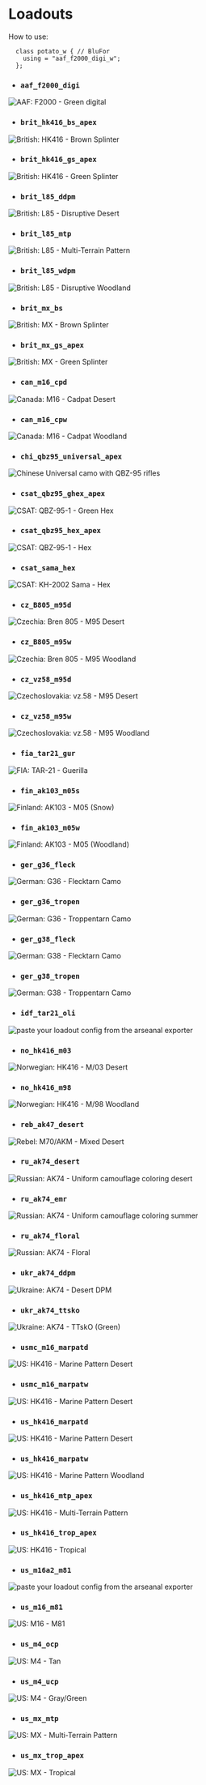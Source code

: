 # Loadouts
How to use:
```
  class potato_w { // BluFor
    using = "aaf_f2000_digi_w";
  };
```
- ### `aaf_f2000_digi`
![AAF: F2000 - Green digital](docs/loadouts/aaf_f2000_digi.jpg)

- ### `brit_hk416_bs_apex`
![British: HK416 - Brown Splinter](docs/loadouts/brit_hk416_bs_apex.jpg)

- ### `brit_hk416_gs_apex`
![British: HK416 - Green Splinter](docs/loadouts/brit_hk416_gs_apex.jpg)

- ### `brit_l85_ddpm`
![British: L85 - Disruptive Desert](docs/loadouts/brit_l85_ddpm.jpg)

- ### `brit_l85_mtp`
![British: L85 - Multi-Terrain Pattern](docs/loadouts/brit_l85_mtp.jpg)

- ### `brit_l85_wdpm`
![British: L85 - Disruptive Woodland](docs/loadouts/brit_l85_wdpm.jpg)

- ### `brit_mx_bs`
![British: MX - Brown Splinter](docs/loadouts/brit_mx_bs.jpg)

- ### `brit_mx_gs_apex`
![British: MX - Green Splinter](docs/loadouts/brit_mx_gs_apex.jpg)

- ### `can_m16_cpd`
![Canada: M16 - Cadpat Desert](docs/loadouts/can_m16_cpd.jpg)

- ### `can_m16_cpw`
![Canada: M16 - Cadpat Woodland](docs/loadouts/can_m16_cpw.jpg)

- ### `chi_qbz95_universal_apex`
![Chinese Universal camo with QBZ-95 rifles](docs/loadouts/chi_qbz95_universal_apex.jpg)

- ### `csat_qbz95_ghex_apex`
![CSAT: QBZ-95-1 - Green Hex](docs/loadouts/csat_qbz95_ghex_apex.jpg)

- ### `csat_qbz95_hex_apex`
![CSAT: QBZ-95-1 - Hex](docs/loadouts/csat_qbz95_hex_apex.jpg)

- ### `csat_sama_hex`
![CSAT: KH-2002 Sama - Hex](docs/loadouts/csat_sama_hex.jpg)

- ### `cz_B805_m95d`
![Czechia: Bren 805 - M95 Desert](docs/loadouts/cz_B805_m95d.jpg)

- ### `cz_B805_m95w`
![Czechia: Bren 805 - M95 Woodland](docs/loadouts/cz_B805_m95w.jpg)

- ### `cz_vz58_m95d`
![Czechoslovakia: vz.58 - M95 Desert](docs/loadouts/cz_vz58_m95d.jpg)

- ### `cz_vz58_m95w`
![Czechoslovakia: vz.58 - M95 Woodland](docs/loadouts/cz_vz58_m95w.jpg)

- ### `fia_tar21_gur`
![FIA: TAR-21 - Guerilla](docs/loadouts/fia_tar21_gur.jpg)

- ### `fin_ak103_m05s`
![Finland: AK103 - M05 (Snow)](docs/loadouts/fin_ak103_m05s.jpg)

- ### `fin_ak103_m05w`
![Finland: AK103 - M05 (Woodland)](docs/loadouts/fin_ak103_m05w.jpg)

- ### `ger_g36_fleck`
![German: G36 - Flecktarn Camo](docs/loadouts/ger_g36_fleck.jpg)

- ### `ger_g36_tropen`
![German: G36 - Troppentarn Camo](docs/loadouts/ger_g36_tropen.jpg)

- ### `ger_g38_fleck`
![German: G38 - Flecktarn Camo](docs/loadouts/ger_g38_fleck.jpg)

- ### `ger_g38_tropen`
![German: G38 - Troppentarn Camo](docs/loadouts/ger_g38_tropen.jpg)

- ### `idf_tar21_oli`
![paste your loadout config from the arseanal exporter](docs/loadouts/idf_tar21_oli.jpg)

- ### `no_hk416_m03`
![Norwegian: HK416 - M/03 Desert](docs/loadouts/no_hk416_m03.jpg)

- ### `no_hk416_m98`
![Norwegian: HK416 - M/98 Woodland](docs/loadouts/no_hk416_m98.jpg)

- ### `reb_ak47_desert`
![Rebel: M70/AKM - Mixed Desert](docs/loadouts/reb_ak47_desert.jpg)

- ### `ru_ak74_desert`
![Russian: AK74 - Uniform camouflage coloring desert](docs/loadouts/ru_ak74_desert.jpg)

- ### `ru_ak74_emr`
![Russian: AK74 - Uniform camouflage coloring summer](docs/loadouts/ru_ak74_emr.jpg)

- ### `ru_ak74_floral`
![Russian: AK74 - Floral](docs/loadouts/ru_ak74_floral.jpg)

- ### `ukr_ak74_ddpm`
![Ukraine: AK74 - Desert DPM](docs/loadouts/ukr_ak74_ddpm.jpg)

- ### `ukr_ak74_ttsko`
![Ukraine: AK74 - TTskO (Green)](docs/loadouts/ukr_ak74_ttsko.jpg)

- ### `usmc_m16_marpatd`
![US: HK416 - Marine Pattern Desert](docs/loadouts/usmc_m16_marpatd.jpg)

- ### `usmc_m16_marpatw`
![US: HK416 - Marine Pattern Desert](docs/loadouts/usmc_m16_marpatw.jpg)

- ### `us_hk416_marpatd`
![US: HK416 - Marine Pattern Desert](docs/loadouts/us_hk416_marpatd.jpg)

- ### `us_hk416_marpatw`
![US: HK416 - Marine Pattern Woodland](docs/loadouts/us_hk416_marpatw.jpg)

- ### `us_hk416_mtp_apex`
![US: HK416 - Multi-Terrain Pattern](docs/loadouts/us_hk416_mtp_apex.jpg)

- ### `us_hk416_trop_apex`
![US: HK416 - Tropical](docs/loadouts/us_hk416_trop_apex.jpg)

- ### `us_m16a2_m81`
![paste your loadout config from the arseanal exporter](docs/loadouts/us_m16a2_m81.jpg)

- ### `us_m16_m81`
![US: M16 - M81](docs/loadouts/us_m16_m81.jpg)

- ### `us_m4_ocp`
![US: M4 - Tan](docs/loadouts/us_m4_ocp.jpg)

- ### `us_m4_ucp`
![US: M4 - Gray/Green](docs/loadouts/us_m4_ucp.jpg)

- ### `us_mx_mtp`
![US: MX - Multi-Terrain Pattern](docs/loadouts/us_mx_mtp.jpg)

- ### `us_mx_trop_apex`
![US: MX - Tropical](docs/loadouts/us_mx_trop_apex.jpg)

